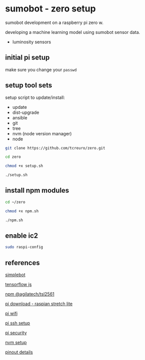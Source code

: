 # sumobot - zero setup

sumobot development on a raspberry pi zero w.

developing a machine learning model using sumobot sensor data.

- luminosity sensors

## initial pi setup

make sure you change your `passwd`

## setup tool sets

setup script to update/install:

- update
- dist-upgrade
- ansible
- git
- tree
- nvm (node version manager)
- node

```bash
git clone https://github.com/tcreuro/zero.git

cd zero

chmod +x setup.sh

./setup.sh
```

## install npm modules

```bash
cd ~/zero

chmod +x npm.sh

./npm.sh
```

## enable ic2

```bash
sudo raspi-config
```

## references

[simplebot](https://github.com/nodebotsau/simplebot)

[tensorflow js](https://js.tensorflow.org/)

[npm @agilatech/tsl2561](https://www.npmjs.com/package/@agilatech/tsl2561)

[pi download - raspian stretch lite](https://www.raspberrypi.org/downloads/raspbian/)

[pi wifi](https://howchoo.com/g/ndy1zte2yjn/how-to-set-up-wifi-on-your-raspberry-pi-without-ethernet)

[pi ssh setup](https://www.raspberrypi.org/documentation/remote-access/ssh/)

[pi security](https://www.raspberrypi.org/documentation/configuration/security.md)

[nvm setup](https://github.com/creationix/nvm)

[pinout details](https://github.com/gadgetoid/Pinout.xyz)